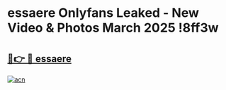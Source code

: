 # essaere Onlyfans Leaked - New Video & Photos March 2025 !8ff3w

# <h2><a href="https://2xq3ma.iuczelnia.edu.pl?title=essaere&ref=8ff3w">🔗👉 🔴 essaere</a></h2>

[![acn](https://github.com/user-attachments/assets/0f9c940e-d8b0-45ae-aac7-cd30a18b3e1c)](https://2xq3ma.iuczelnia.edu.pl?title=essaere&ref=8ff3w)

